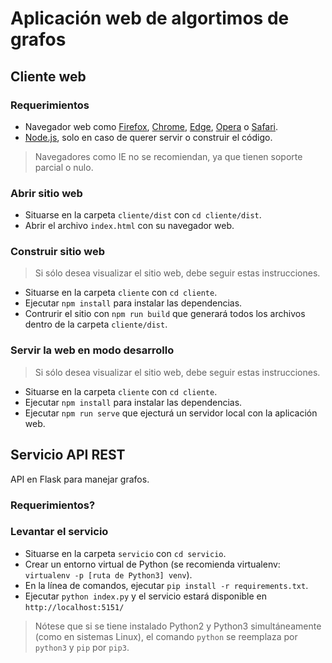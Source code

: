 # Aplicación web de algortimos de grafos

## Cliente web

### Requerimientos

- Navegador web como [Firefox](https://www.mozilla.org/es-CL/firefox/new/), [Chrome](https://www.google.com/intl/es-419/chrome/), [Edge](https://www.microsoft.com/en-us/edge), [Opera](https://www.opera.com/es) o [Safari](https://www.apple.com/cl/safari/).
- [Node.js](https://nodejs.org/es/download/), solo en caso de querer servir o construir el código.

> Navegadores como IE no se recomiendan, ya que tienen soporte parcial o nulo.

### Abrir sitio web

- Situarse en la carpeta `cliente/dist` con `cd cliente/dist`.
- Abrir el archivo `index.html` con su navegador web.

### Construir sitio web

> Si sólo desea visualizar el sitio web, debe seguir estas instrucciones.

- Situarse en la carpeta `cliente` con `cd cliente`.
- Ejecutar `npm install` para instalar las dependencias.
- Contrurir el sitio con `npm run build` que generará todos los archivos dentro de la carpeta `cliente/dist`.

### Servir la web en modo desarrollo

> Si sólo desea visualizar el sitio web, debe seguir estas instrucciones.

- Situarse en la carpeta `cliente` con `cd cliente`.
- Ejecutar `npm install` para instalar las dependencias.
- Ejecutar `npm run serve` que ejecturá un servidor local con la aplicación web.
  
## Servicio API REST

API en Flask para manejar grafos.

### Requerimientos?

### Levantar el servicio

- Situarse en la carpeta `servicio` con `cd servicio`.
- Crear un entorno virtual de Python (se recomienda virtualenv: `virtualenv -p [ruta de Python3] venv`).
- En la línea de comandos, ejecutar `pip install -r requirements.txt`.
- Ejecutar `python index.py` y el servicio estará disponible en `http://localhost:5151/`

>Nótese que si se tiene instalado Python2 y Python3 simultáneamente (como en sistemas Linux), el comando `python` se reemplaza por `python3` y `pip` por `pip3`.
